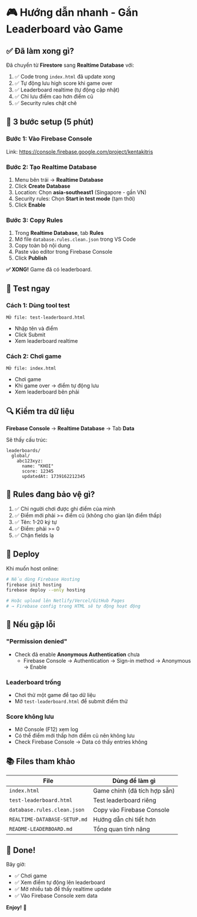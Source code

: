 # 🎮 Hướng dẫn nhanh - Gắn Leaderboard vào Game

## ✅ Đã làm xong gì?

Đã chuyển từ **Firestore** sang **Realtime Database** với:

1. ✅ Code trong `index.html` đã update xong
2. ✅ Tự động lưu high score khi game over
3. ✅ Leaderboard realtime (tự động cập nhật)
4. ✅ Chỉ lưu điểm cao hơn điểm cũ
5. ✅ Security rules chặt chẽ

## 🚀 3 bước setup (5 phút)

### Bước 1: Vào Firebase Console

Link: https://console.firebase.google.com/project/kentakitris

### Bước 2: Tạo Realtime Database

1. Menu bên trái → **Realtime Database**
2. Click **Create Database**
3. Location: Chọn **asia-southeast1** (Singapore - gần VN)
4. Security rules: Chọn **Start in test mode** (tạm thời)
5. Click **Enable**

### Bước 3: Copy Rules

1. Trong **Realtime Database**, tab **Rules**
2. Mở file `database.rules.clean.json` trong VS Code
3. Copy toàn bộ nội dung
4. Paste vào editor trong Firebase Console
5. Click **Publish**

**✅ XONG!** Game đã có leaderboard.

## 🧪 Test ngay

### Cách 1: Dùng tool test
```
Mở file: test-leaderboard.html
```
- Nhập tên và điểm
- Click Submit
- Xem leaderboard realtime

### Cách 2: Chơi game
```
Mở file: index.html
```
- Chơi game
- Khi game over → điểm tự động lưu
- Xem leaderboard bên phải

## 🔍 Kiểm tra dữ liệu

**Firebase Console** → **Realtime Database** → Tab **Data**

Sẽ thấy cấu trúc:
```
leaderboards/
  global/
    abc123xyz:
      name: "KHOI"
      score: 12345
      updatedAt: 1739162212345
```

## 🎯 Rules đang bảo vệ gì?

1. ✅ Chỉ người chơi được ghi điểm của mình
2. ✅ Điểm mới phải >= điểm cũ (không cho gian lận điểm thấp)
3. ✅ Tên: 1-20 ký tự
4. ✅ Điểm: phải >= 0
5. ✅ Chặn fields lạ

## 📱 Deploy

Khi muốn host online:

```bash
# Nếu dùng Firebase Hosting
firebase init hosting
firebase deploy --only hosting

# Hoặc upload lên Netlify/Vercel/GitHub Pages
# → Firebase config trong HTML sẽ tự động hoạt động
```

## 🐛 Nếu gặp lỗi

### "Permission denied"
- Check đã enable **Anonymous Authentication** chưa
  - Firebase Console → Authentication → Sign-in method → Anonymous → Enable

### Leaderboard trống
- Chơi thử một game để tạo dữ liệu
- Mở `test-leaderboard.html` để submit điểm thử

### Score không lưu
- Mở Console (F12) xem log
- Có thể điểm mới thấp hơn điểm cũ nên không lưu
- Check Firebase Console → Data có thấy entries không

## 📚 Files tham khảo

| File | Dùng để làm gì |
|------|---------------|
| `index.html` | Game chính (đã tích hợp sẵn) |
| `test-leaderboard.html` | Test leaderboard riêng |
| `database.rules.clean.json` | Copy vào Firebase Console |
| `REALTIME-DATABASE-SETUP.md` | Hướng dẫn chi tiết hơn |
| `README-LEADERBOARD.md` | Tổng quan tính năng |

## 🎉 Done!

Bây giờ:
- ✅ Chơi game
- ✅ Xem điểm tự động lên leaderboard
- ✅ Mở nhiều tab để thấy realtime update
- ✅ Vào Firebase Console xem data

**Enjoy!** 🚀
